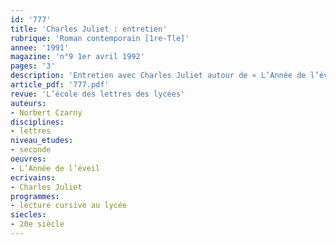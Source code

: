 ```yaml
---
id: '777'
title: 'Charles Juliet : entretien'
rubrique: 'Roman contemporain [1re-Tle]'
annee: '1991'
magazine: 'n°9 1er avril 1992'
pages: '3'
description: 'Entretien avec Charles Juliet autour de « L’Année de l’éveil ».'
article_pdf: '777.pdf'
revue: 'L’école des lettres des lycées'
auteurs:
- Norbert Czarny
disciplines:
- lettres
niveau_etudes:
- seconde
oeuvres:
- L’Année de l’éveil
ecrivains:
- Charles Juliet
programmes:
- lecture cursive au lycée
siecles:
- 20e siècle
---
```

